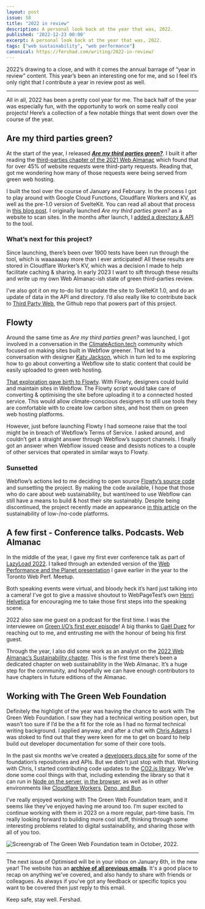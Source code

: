 ```yaml
---
layout: post
issue: 58
title: "2022 in review"
description: A personal look back at the year that was, 2022.
published: '2022-12-23 00:00'
excerpt: A personal look back at the year that was, 2022.
tags: ["web sustainability", "web performance"]
canonical: https://fershad.com/writing/2022-in-review/
---
```


2022’s drawing to a close, and with it comes the annual barrage of “year in review” content. This year’s been an interesting one for me, and so I feel it’s only right that I contribute a year in review post as well.

***
<!-- # 2022 in review -->

All in all, 2022 has been a pretty cool year for me. The back half of the year was especially fun, with the opportunity to work on some really cool projects! Here’s a collection of a few notable things that went down over the course of the year.

## Are my third parties green?

At the start of the year, I released ***[Are my third parties green?](https://aremythirdpartiesgreen.com/)***. I built it after reading the [third-parties chapter of the 2021 Web Almanac](https://almanac.httparchive.org/en/2021/third-parties#prevalence) which found that for over 45% of website requests were third-party requests. Reading that, got me wondering how many of those requests were being served from green web hosting.

I built the tool over the course of January and February. In the process I got to play around with Google Cloud Functions, Cloudflare Workers and KV, as well as the pre-1.0 version of SvelteKit. You can read all about that process in [this blog post](https://fershad.com/writing/building-are-my-third-parties-green/). I originally launched *Are my third parties green?* as a website to scan sites. In the months after launch, I [added a directory & API](https://fershad.com/writing/adding-a-directory-and-api-to-are-my-third-parties-green/) to the tool.

### What’s next for this project?

Since launching, there’s been over 1900 tests have been run through the tool, which is waaaaaaay more than I ever anticipated! All these results are stored in Cloudflare Worker’s KV, which was a decision I made to help facilitate caching & sharing. In early 2023 I want to sift through these results and write up my own Web Almanac-ish state of green third-parties review.

I’ve also got it on my to-do list to update the site to SvelteKit 1.0, and do an update of data in the API and directory. I’d also really like to contribute back to [Third Party Web](https://github.com/patrickhulce/third-party-web), the Github repo that powers part of this project.

## Flowty

Around the same time as *Are my third parties green?* was launched, I got involved in a conversation in the [ClimateAction.tech](http://ClimateAction.tech) community which focused on making sites built in Webflow greener. That led to a conversation with designer [Katy Jackson](https://www.suninthecorner.com/), which in turn led to me exploring how to go about converting a Webflow site to static content that could be easily uploaded to green web hosting.

[That exploration gave birth to Flowty](https://www.suninthecorner.com/). With Flowty, designers could build and maintain sites in Webflow. The Flowty script would take care of converting & optimising the site before uploading it to a connected hosted service. This would allow climate-conscious designers to still use tools they are comfortable with to create low carbon sites, and host them on green web hosting platforms.

However, just before launching Flowty I had someone raise that the tool might be in breach of Webflow’s Terms of Service. I asked around, and couldn’t get a straight answer through Webflow’s support channels. I finally got an answer when Webflow issued cease and desists notices to a couple of other services that operated in similar ways to Flowty.

### Sunsetted

Webflow’s actions led to me deciding to open source [Flowty’s source code](https://github.com/fershad/flowty) and sunsetting the project. By making the code available, I hope that those who do care about web sustainability, but want/need to use Webflow can still have a means to build & host their site sustainably. Despite being discontinued, the project recently made an appearance [in this article](https://thenewstack.io/is-low-code-development-better-for-the-environment/) on the sustainability of low-/no-code platforms.

## A few first - Conference talks. Podcasts. Web Almanac

In the middle of the year, I gave my first ever conference talk as part of [LazyLoad 2022](https://webdirections.org/lazyload/). I talked through an extended version of the [Web Performance and the Planet presentation](https://youtu.be/LD8HiUGdsX0) I gave earlier in the year to the Toronto Web Perf. Meetup.

Both speaking events were virtual, and bloody heck it’s hard just talking into a camera! I’ve got to give a massive shoutout to WebPageTest’s own [Henri Helvetica](https://twitter.com/HenriHelvetica) for encouraging me to take those first steps into the speaking scene.

2022 also saw me guest on a podcast for the first time. I was the interviewee on [Green I/O’s first ever episode](https://anchor.fm/greenio/episodes/Fershad-Irani---Using-website-performance-to-green-the-web-e1f6179)! A big thanks to [Gaël Duez](https://www.linkedin.com/in/gaelduez) for reaching out to me, and entrusting me with the honour of being his first guest.

Through the year, I also did some work as an analyst on the [2022 Web Almanac’s Sustainability chapter](https://almanac.httparchive.org/en/2022/sustainability). This is the first time there’s been a dedicated chapter on web sustainability in the Web Almanac. It’s a huge step for the community, and hopefully we can have enough contributors to have chapters in future editions of the Almanac.

## Working with The Green Web Foundation

Definitely the highlight of the year was having the chance to work with The Green Web Foundation. I saw they had a technical writing position open, but wasn’t too sure if I’d be the a fit for the role as I had no formal technical writing background. I applied anyway, and after a chat with [Chris Adams](https://www.linkedin.com/in/mrchrisadams) I was stoked to find out that they were keen for me to get on board to help build out developer documentation for some of their core tools.

In the past six months we’ve created a [developers docs site](http://developers.thegreenwebfoundation.org/) for some of the foundation’s repositories and APIs. But we didn’t just stop with that. Working with Chris, I started contributing code updates to the [CO2.js library](https://github.com/thegreenwebfoundation/co2.js). We’ve done some cool things with that, including extending the library so that it can run in [Node on the server](https://developers.thegreenwebfoundation.org/co2js/tutorials/getting-started-node/), [in the browser](https://developers.thegreenwebfoundation.org/co2js/tutorials/getting-started-browser/), as well as in other environments like [Cloudflare Workers](https://github.com/fershad/co2js-cloudflare-worker-api), [Deno, and Bun](https://github.com/thegreenwebfoundation/co2.js/issues/115).

I’ve really enjoyed working with The Green Web Foundation team, and it seems like they’ve enjoyed having me around too. I’m super excited to continue working with them in 2023 on a more regular, part-time basis. I’m really looking forward to building more cool stuff, thinking through some interesting problems related to digital sustainability, and sharing those with all of you too.

![Screengrab of The Green Web Foundation team in October, 2022.](https://fershad.com/image/fetch/f_auto,q_auto/https://cdn.sanity.io/images/twtrbzfo/production/afa60cc975b3e09181d9b970dd6049cd061454a4-862x1103.png?auto=format)

***

The next issue of Optimised will be in your inbox on January 6th, in the new year! The website has an **[archive of all previous emails](https://optimised.email/)**. It's a good place to recap on anything we've covered, and also handy to share with friends or colleagues. As always if you've got any feedback or specific topics you want to be covered then just reply to this email.

Keep safe, stay well.
Fershad.
